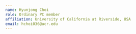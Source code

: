 ```yaml
---
name: Hyunjong Choi 
role: Ordinary PC member 
affiliation: University of California at Riverside, USA
email: hchoi036@ucr.edu 
---
```

